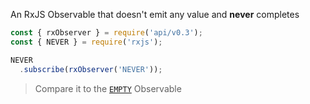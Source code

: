 <!--
name:       
title:      NEVER
pageTitle:	NEVER — An RxJS Observable that doesn't emit any value and never completes
desc:       
docsUrl:	
-->

An RxJS Observable that doesn't emit any value and **never** completes

```js
const { rxObserver } = require('api/v0.3');
const { NEVER } = require('rxjs');

NEVER
  .subscribe(rxObserver('NEVER'));
```

> Compare it to the [`EMPTY`](/rxjs/empty) Observable
